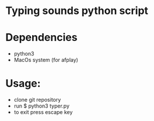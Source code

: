 # Typing sounds python script
# Dependencies
* python3
* MacOs system (for afplay)
# Usage:
- clone git repository
- run $ python3 typer.py
- to exit press escape key
